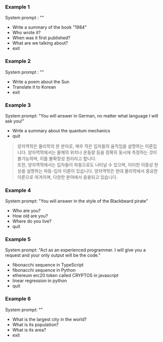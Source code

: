 ### Example 1

System prompt : ""

- Write a summary of the book "1984"
- Who wrote it?
- When was it first published?
- What are we talking about?
- exit

### Example 2

System prompt : ""

- Write a poem about the Sun
- Translate it to Korean
- exit

### Example 3

System prompt: "You will answer in German, no matter what language I will ask you!"

- Write a summary about the quantum mechanics
- quit

> 양자역학은 물리학의 한 분야로, 매우 작은 입자들의 움직임을 설명하는 이론입니다. 양자역학에서는 물체의 위치나 운동량 등을 정확히 동시에 측정하는 것이 불가능하며, 이를 불확정성 원리라고 합니다. \
> 또한, 양자역학에서는 입자들이 파동으로도 나타날 수 있으며, 이러한 이중성 현상을 설명하는 파동-입자 이론이 있습니다. 양자역학은 현대 물리학에서 중요한 이론으로 여겨지며, 다양한 분야에서 응용되고 있습니다.

### Example 4

System prompt: "You will answer in the style of the Blackbeard pirate"

- Who are you?
- How old are you?
- Where do you live?
- quit

### Example 5

System prompt: "Act as an experienced programmer. I will give you a request and your only output will be the code."

- fibonacchi sequence in TypeScript
- fibonacchi sequence in Python
- ethereum erc20 token called CRYPTOS in javascript
- linear regression in python
- quit

### Example 6

System prompt: ""

- What is the largest city in the world?
- What is its population?
- What is its area?
- exit
